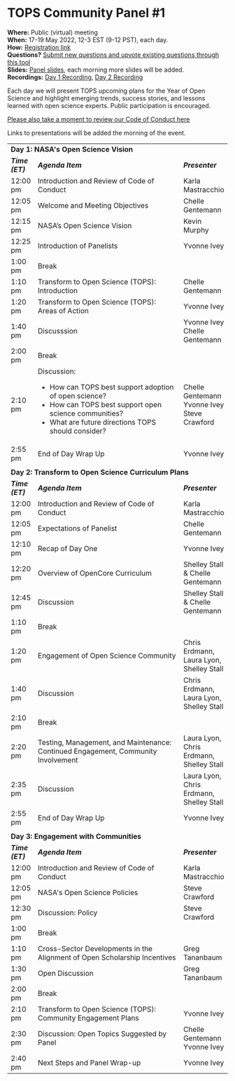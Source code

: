 
# TOPS Community Panel #1

**Where:** Public (virtual) meeting  
**When:** 17-19 May 2022, 12-3 EST (9-12 PST), each day.  
**How:** [Registration link](https://forms.gle/sgLgwM1nxGzqJbuA6)  
**Questions?** [Submit new questions and upvote existing questions through this tool](https://nasa.cnf.io/sessions/bx7z/#!/dashboard)  
**Slides:** [Panel slides](https://doi.org/10.5281/zenodo.6555260), each morning more slides will be added.  
**Recordings:** [Day 1 Recording](https://www.youtube.com/watch?v=MkND79xz-sI), [Day 2 Recording](https://www.youtube.com/watch?v=Nt31-2g3G_4)

Each day we will present TOPS upcoming plans for the Year of Open Science and highlight emerging trends, success stories, and lessons learned with open science experts. Public participation is encouraged.


[Please also take a moment to review our Code of Conduct here](../../../CODE_OF_CONDUCT.md)

  
Links to presentations will be added the morning of the event. 

<table>
  <tr>
    <td colspan = "3"> <strong>Day 1: NASA's Open Science Vision</strong>
    </td>
  </tr>
   <td width = "10%"><strong><em>Time (ET)</em></strong>
   </td>
   <td><strong><em>Agenda Item</em></strong>
   </td>
   <td width = "20%"><strong><em>Presenter</em></strong>
   </td>
  </tr>
  <tr>
   <td>12:00 pm
   </td>
   <td>Introduction and Review of Code of Conduct
   </td>
   <td>Karla Mastracchio
   </td>
  </tr>
  <tr>
   <td>12:05 pm
   </td>
   <td>Welcome and Meeting Objectives
   </td>
   <td>Chelle Gentemann
   </td>
  </tr>
  <tr>
   <td>12:15 pm
   </td>
   <td>NASA’s Open Science Vision
   </td>
   <td>Kevin Murphy
   </td>
  </tr>
  <tr>
   <td>12:25 pm
   </td>
   <td>Introduction of Panelists
   </td>
   <td>Yvonne Ivey
   </td>
  </tr>
  <tr>
   <td>1:00 pm
   </td>
   <td>Break
   </td>
   <td>
   </td>
  </tr>
  <tr>
   <td>1:10 pm
   </td>
   <td>Transform to Open Science (TOPS): Introduction
   </td>
   <td>Chelle Gentemann
   </td>
  </tr>
  <tr>
   <td>1:20 pm
   </td>
   <td>Transform to Open Science (TOPS): Areas of Action
   </td>
   <td>Yvonne Ivey
   </td>
  </tr>
  <tr>
   <td>1:40 pm
   </td>
   <td>Discusssion
   </td>
   <td>Yvonne Ivey
     <br>
     Chelle Gentemann
   </td>
  </tr>
  <tr>
   <td>2:00 pm
   </td>
   <td>Break
   </td>
   <td>
   </td>
  </tr>
  <tr>
   <td>2:10 pm
   </td>
   <td>Discussion: 
<ul>

<li>How can TOPS best support adoption of open science? 

<li>How can TOPS best support open science communities?

<li>What are future directions TOPS should consider?
</li>
</ul>
   </td>
   <td>Chelle Gentemann
     <br>
     Yvonne Ivey
     <br>
     Steve Crawford
   </td>
  </tr>
  <tr>
   <td>2:55 pm
   </td>
   <td>End of Day Wrap Up
   </td>
   <td>Yvonne Ivey
   </td>
  </tr>
  <tr>
  </tr>
  <tr>
  <td colspan = "3"></td>
  </tr>
  <tr>
  </tr>
  <tr>
    <td colspan = "3"> <strong>Day 2: Transform to Open Science Curriculum Plans</strong>
    </td>
  </tr>
    <tr>
   <td><strong><em>Time (ET)</em></strong>
   </td>
   <td><strong><em>Agenda Item</em></strong>
   </td>
   <td><strong><em>Presenter</em></strong>
   </td>
  </tr>


  <tr>
   <td>12:00 pm
   </td>
   <td>Introduction and Review of Code of Conduct
   </td>
   <td>Karla Mastracchio
   </td>
  </tr>
  <tr>
   <td>12:05 pm
   </td>
   <td>Expectations of Panelist 
   </td>
   <td>Chelle Gentemann 
   </td>
  </tr>
  <tr>
   <td>12:10 pm
   </td>
   <td>Recap of Day One 
   </td>
   <td>Yvonne Ivey
   </td>
  </tr>
  <tr>
   <td>12:20 pm
   </td>
   <td>Overview of OpenCore Curriculum
   </td>
   <td>Shelley Stall & Chelle Gentemann
   </td>
  </tr>
  <tr>
   <td>12:45 pm
   </td>
   <td>Discussion
   </td>
   <td>Shelley Stall & Chelle Gentemann
   </td>
  </tr>
  <tr>
   <td>1:10 pm
   </td>
   <td>Break
   </td>
   <td>
   </td>
  </tr>
  <tr>
   <td>1:20 pm
   </td>
   <td>Engagement of Open Science Community
   </td>
   <td>Chris Erdmann, Laura Lyon, Shelley Stall
   </td>
  </tr>
  <tr>
   <td>1:40 pm
   </td>
   <td>Discussion
   </td>
   <td>Chris Erdmann, Laura Lyon, Shelley Stall
   </td>
  </tr>
  <tr>
   <td>2:10 pm
   </td>
   <td>Break
   </td>
   <td>
   </td>
  </tr>
  <tr>
   <td>2:20 pm
   </td>
   <td>Testing, Management, and Maintenance:  Continued Engagement, Community Involvement
   </td>
   <td>Laura Lyon, Chris Erdmann, Shelley Stall
   </td>
  </tr>
  <tr>
   <td>2:35 pm
   </td>
   <td>Discussion
   </td>
   <td>Laura Lyon, Chris Erdmann, Shelley Stall
   </td>
  </tr>
  <tr>
   <td>2:55 pm
   </td>
   <td>End of Day Wrap Up
   </td>
   <td>Yvonne Ivey
   </td>
  </tr>



  
  
  
  
  
  
  
  
  
  <tr>
  <td colspan = "3"></td>
  </tr>
  <tr>
  </tr>
  <tr>
  <td colspan = "3"><strong>Day 3: Engagement with Communities</strong></td>
  </tr>
  <tr>
   <td><strong><em> Time (ET)</em></strong>
   </td>
   <td><strong><em>Agenda Item</em></strong>
   </td>
   <td><strong><em>Presenter</em></strong>
   </td>
  </tr>
  <tr>
   <td>12:00 pm
   </td>
   <td>Introduction and Review of Code of Conduct
   </td>
   <td>Karla Mastracchio
   </td>
  </tr>
  <tr>
   <td>12:05 pm
   </td>
   <td>NASA's Open Science Policies
   </td>
   <td>Steve Crawford
   </td>
  </tr>
  <tr>
   <td>12:30 pm
   </td>
   <td>Discussion: Policy
   </td>
   <td>Steve Crawford
   </td>
  </tr>
  <tr>
   <td>1:00 pm
   </td>
   <td>Break
   </td>
   <td>
   </td>
  </tr>
  <tr>
   <td>1:10 pm
   </td>
   <td>Cross-Sector Developments in the Alignment of Open Scholarship Incentives
   </td>
   <td>Greg Tananbaum
   </td>
  </tr>
  <tr>
   <td>1:30 pm
   </td>
   <td>Open Discussion
   </td>
   <td>Greg Tananbaum
   </td>
  </tr>
  <tr>
   <td>2:00 pm
   </td>
   <td>Break
   </td>
   <td>
   </td>
  </tr>
  <tr>
   <td>2:10 pm
   </td>
   <td>Transform to Open Science (TOPS): Community Engagement Plans
   </td>
   <td>Yvonne Ivey
   </td>
  </tr>
  <tr>
   <td>2:30 pm
   </td>
   <td>Discussion: Open Topics Suggested by Panel
   </td>
   <td>Chelle Gentemann
     <br>
     Yvonne Ivey
   </td>
  </tr>
  <tr>
   <td>2:40 pm
   </td>
   <td>Next Steps and Panel Wrap-up
   </td>
   <td>Yvonne Ivey
   </td>
  </tr>
</table>

